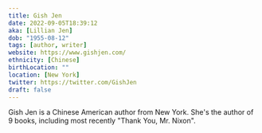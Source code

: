 ```yaml
---
title: Gish Jen
date: 2022-09-05T18:39:12
aka: [Lillian Jen]
dob: "1955-08-12"
tags: [author, writer]
website: https://www.gishjen.com/
ethnicity: [Chinese]
birthLocation: ""
location: [New York]
twitter: https://twitter.com/GishJen
draft: false
---
```


Gish Jen is a Chinese American author from New York. She's the author of 9
books, including most recently "Thank You, Mr. Nixon".
